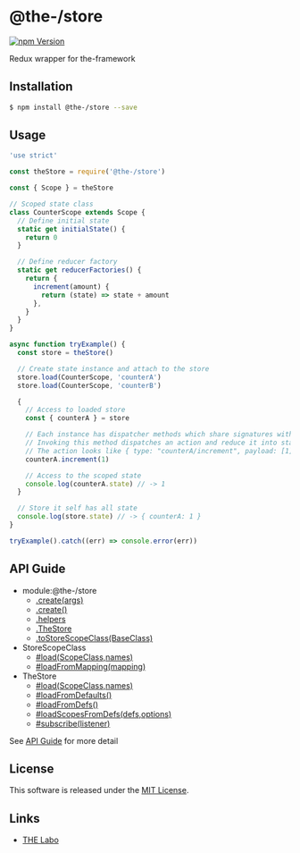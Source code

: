 @the-/store
==========

<!---
This file is generated by @the-/templates. Do not update manually.
--->

<!-- Badge Start -->
<a name="badges"></a>

[![npm Version][bd_npm_shield_url]][bd_npm_url]

[bd_repo_url]: https://github.com/the-labo/the
[bd_npm_url]: http://www.npmjs.org/package/@the-/store
[bd_npm_shield_url]: http://img.shields.io/npm/v/@the-/store.svg?style=flat

<!-- Badge End -->


<!-- Description Start -->
<a name="description"></a>

Redux wrapper for the-framework

<!-- Description End -->


<!-- Overview Start -->
<a name="overview"></a>




<!-- Overview End -->


<!-- Sections Start -->
<a name="sections"></a>

<!-- Section from "doc/readme/01.Installation.md.hbs" Start -->

<a name="section-doc-readme-01-installation-md"></a>

Installation
-----

```bash
$ npm install @the-/store --save
```


<!-- Section from "doc/readme/01.Installation.md.hbs" End -->

<!-- Section from "doc/readme/02.Usage.md.hbs" Start -->

<a name="section-doc-readme-02-usage-md"></a>

Usage
---------

```javascript
'use strict'

const theStore = require('@the-/store')

const { Scope } = theStore

// Scoped state class
class CounterScope extends Scope {
  // Define initial state
  static get initialState() {
    return 0
  }

  // Define reducer factory
  static get reducerFactories() {
    return {
      increment(amount) {
        return (state) => state + amount
      },
    }
  }
}

async function tryExample() {
  const store = theStore()

  // Create state instance and attach to the store
  store.load(CounterScope, 'counterA')
  store.load(CounterScope, 'counterB')

  {
    // Access to loaded store
    const { counterA } = store

    // Each instance has dispatcher methods which share signatures with reducerFactories
    // Invoking this method dispatches an action and reduce it into state
    // The action looks like { type: "counterA/increment", payload: [1] }
    counterA.increment(1)

    // Access to the scoped state
    console.log(counterA.state) // -> 1
  }

  // Store it self has all state
  console.log(store.state) // -> { counterA: 1 }
}

tryExample().catch((err) => console.error(err))

```


<!-- Section from "doc/readme/02.Usage.md.hbs" End -->


<!-- Sections Start -->

<a name="api"></a>

## API Guide


- module:@the-/store
  - [.create(args)](./doc/api/api.md#module_@the-/store.create)
  - [.create()](./doc/api/api.md#module_@the-/store.create)
  - [.helpers](./doc/api/api.md#module_@the-/store.helpers)
  - [.TheStore](./doc/api/api.md#module_@the-/store.TheStore)
  - [.toStoreScopeClass(BaseClass)](./doc/api/api.md#module_@the-/store.toStoreScopeClass)
- StoreScopeClass
  - [#load(ScopeClass,names)](./doc/api/api.md#StoreScopeClass#load)
  - [#loadFromMapping(mapping)](./doc/api/api.md#StoreScopeClass#loadFromMapping)
- TheStore
  - [#load(ScopeClass,names)](./doc/api/api.md#TheStore#load)
  - [#loadFromDefaults()](./doc/api/api.md#TheStore#loadFromDefaults)
  - [#loadFromDefs()](./doc/api/api.md#TheStore#loadFromDefs)
  - [#loadScopesFromDefs(defs,options)](./doc/api/api.md#TheStore#loadScopesFromDefs)
  - [#subscribe(listener)](./doc/api/api.md#TheStore#subscribe)

See [API Guide](./doc/api/api.md) for more detail


<!-- LICENSE Start -->
<a name="license"></a>

License
-------
This software is released under the [MIT License](https://github.com/the-labo/the/blob/master/LICENSE).

<!-- LICENSE End -->


<!-- Links Start -->
<a name="links"></a>

Links
------

+ [THE Labo][the_labo_url]

[the_labo_url]: https://github.com/the-labo

<!-- Links End -->
